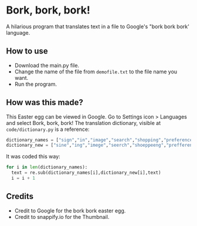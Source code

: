 # Bork, bork, bork!
A hilarious program that translates text in a file to Google's "bork bork bork' language.


## How to use

* Download the main.py file.
* Change the name of the file from ```demofile.txt``` to the file name you want.
* Run the program.

## How was this made?

This Easter egg can be viewed in Google. Go to Settings icon > Languages and select Bork, bork, bork!
The translation dictionary, visible at ```code/dictionary.py``` is a reference:

``` python
dictionary_names = ["sign","in","image","search","shopping","preferences","your","been","save","have","google"]
dictionary_new = ["sine","ing","imege","seerch","shoeppeeng","prefferences","yuoor","beee","sefe","hefe-a","google-a"]
```

It was coded this way:
``` python
for i in len(dictionary_names):
  text = re.sub(dictionary_names[i],dictionary_new[i],text)
  i = i + 1
  ```
  
## Credits

* Credit to Google for the bork bork easter egg.
* Credit to snappify.io for the Thumbnail.
